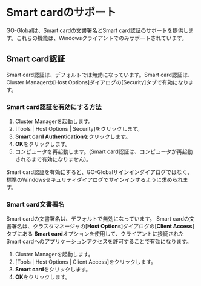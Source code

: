 # Smart cardのサポート

GO-Globalは、Smart cardの文書署名とSmart card認証のサポートを提供します。これらの機能は、Windowsクライアントでのみサポートされています。

## Smart card認証

Smart card認証は、デフォルトでは無効になっています。Smart card認証は、Cluster Managerの[Host Options]ダイアログの[Security]タブで有効になります。

### Smart card認証を有効にする方法

1. Cluster Managerを起動します。
2. [Tools | Host Options | Security]をクリックします。
3. **Smart card Authentication**をクリックします。
4. **OK**をクリックします。
5. コンピュータを再起動します。(Smart card認証は、コンピュータが再起動されるまで有効になりません)。

Smart card認証を有効にすると、GO-Globalサインインダイアログではなく、標準のWindowsセキュリティダイアログでサインインするように求められます。

### Smart card文書署名

Smart cardの文書署名は、デフォルトで無効になっています。 Smart cardの文書署名は、クラスタマネージャの[**Host Options**]ダイアログの[**Client Access**]タブにある **Smart card**オプションを使用して、クライアントに接続されたSmart cardへのアプリケーションアクセスを許可することで有効になります。

1. Cluster Managerを起動します。
2. [Tools | Host Options | Client Access]をクリックします。
3. **Smart card**をクリックします。
4. **OK**をクリックします。